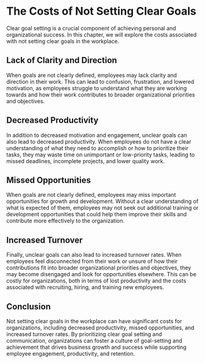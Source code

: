 The Costs of Not Setting Clear Goals
===============================================================================================

Clear goal setting is a crucial component of achieving personal and organizational success. In this chapter, we will explore the costs associated with not setting clear goals in the workplace.

Lack of Clarity and Direction
-----------------------------

When goals are not clearly defined, employees may lack clarity and direction in their work. This can lead to confusion, frustration, and lowered motivation, as employees struggle to understand what they are working towards and how their work contributes to broader organizational priorities and objectives.

Decreased Productivity
----------------------

In addition to decreased motivation and engagement, unclear goals can also lead to decreased productivity. When employees do not have a clear understanding of what they need to accomplish or how to prioritize their tasks, they may waste time on unimportant or low-priority tasks, leading to missed deadlines, incomplete projects, and lower quality work.

Missed Opportunities
--------------------

When goals are not clearly defined, employees may miss important opportunities for growth and development. Without a clear understanding of what is expected of them, employees may not seek out additional training or development opportunities that could help them improve their skills and contribute more effectively to the organization.

Increased Turnover
------------------

Finally, unclear goals can also lead to increased turnover rates. When employees feel disconnected from their work or unsure of how their contributions fit into broader organizational priorities and objectives, they may become disengaged and look for opportunities elsewhere. This can be costly for organizations, both in terms of lost productivity and the costs associated with recruiting, hiring, and training new employees.

Conclusion
----------

Not setting clear goals in the workplace can have significant costs for organizations, including decreased productivity, missed opportunities, and increased turnover rates. By prioritizing clear goal setting and communication, organizations can foster a culture of goal-setting and achievement that drives business growth and success while supporting employee engagement, productivity, and retention.
